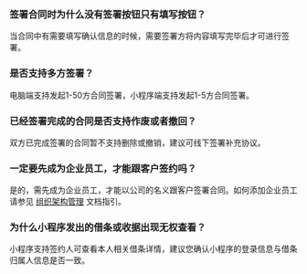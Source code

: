 ### 签署合同时为什么没有签署按钮只有填写按钮？
当合同中有需要填写确认信息的时候，需要签署方将内容填写完毕后才可进行签署。

### 是否支持多方签署？
电脑端支持发起1-50方合同签署，小程序端支持发起1-5方合同签署。


### 已经签署完成的合同是否支持作废或者撤回？
双方已完成签署的合同暂不支持删除或撤销，建议可线下签署补充协议。


### 一定要先成为企业员工，才能跟客户签约吗？
是的，需先成为企业员工，才能以公司的名义跟客户签署合同。如何添加企业员工请参见 [组织架构管理](https://cloud.tencent.com/document/product/1323/58495) 文档指引。


### 为什么小程序发出的借条或收据出现无权查看？
小程序支持签约人可查看本人相关借条详情，建议您确认小程序的登录信息与借条归属人信息是否一致。
